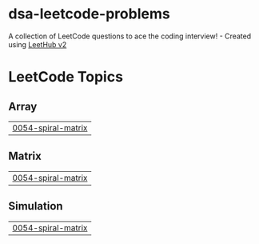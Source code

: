 # dsa-leetcode-problems
A collection of LeetCode questions to ace the coding interview! - Created using [LeetHub v2](https://github.com/arunbhardwaj/LeetHub-2.0)

<!---LeetCode Topics Start-->
# LeetCode Topics
## Array
|  |
| ------- |
| [0054-spiral-matrix](https://github.com/tarunvelagala/dsa-leetcode-problems/tree/master/0054-spiral-matrix) |
## Matrix
|  |
| ------- |
| [0054-spiral-matrix](https://github.com/tarunvelagala/dsa-leetcode-problems/tree/master/0054-spiral-matrix) |
## Simulation
|  |
| ------- |
| [0054-spiral-matrix](https://github.com/tarunvelagala/dsa-leetcode-problems/tree/master/0054-spiral-matrix) |
<!---LeetCode Topics End-->